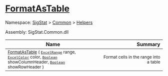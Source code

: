 # [FormatAsTable](./ExcelHelper-100663987.md)

Namespace: [SigStat]() > [Common](./../../README.md) > [Helpers](./../README.md)

Assembly: SigStat.Common.dll

| Name | Summary  |
| ------| -----------:|
| <sub>[FormatAsTable](./ExcelHelper-100663987.md) ( [`ExcelRange`](./ExcelHelper-100663987.md) range, [`ExcelColor`](./../Excel/ExcelColor.md) color, [`Boolean`](https://docs.microsoft.com/en-us/dotnet/api/System.Boolean) showColumnHeader, [`Boolean`](https://docs.microsoft.com/en-us/dotnet/api/System.Boolean) showRowHeader )</sub> | <img width=225/><sub>Format cells in the range into a table</sub>
